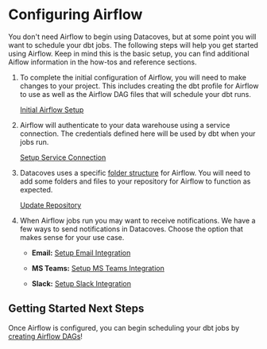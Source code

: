 # Configuring Airflow
You don't need Airflow to begin using Datacoves, but at some point you will want to schedule your dbt jobs. The following steps will help you get started using Airflow. Keep in mind this is the basic setup, you can find additional Aiflow information in the how-tos and reference sections. 

1. To complete the initial configuration of Airflow, you will need to make changes to your project. This includes creating the dbt profile  for Airflow to use as well as the Airflow DAG files that will schedule your dbt runs.

    [Initial Airflow Setup](how-tos/airflow/initial-setup)

2. Airflow will authenticate to your data warehouse using a service connection. The credentials defined here will be used by dbt when your jobs run.

    [Setup Service Connection](how-tos/datacoves/how_to_service_connections.md)

3. Datacoves uses a specific [folder structure](explanation/best-practices/datacoves/folder-structure.md) for Airflow. You will need to add some folders and files to your repository for Airflow to function as expected. 

    [Update Repository](getting-started/Admin/configure-repository.md)

4. When Airflow jobs run you may want to receive notifications. We have a few ways to send notifications in Datacoves. Choose the option that makes sense for your use case.

    - **Email:** [Setup Email Integration](how-tos/airflow/send-emails)

    - **MS Teams:** [Setup MS Teams Integration](how-tos/airflow/send-ms-teams-notifications)

    - **Slack:** [Setup Slack Integration](how-tos/airflow/send-slack-notifications)

## Getting Started Next Steps
Once Airflow is configured, you can begin scheduling your dbt jobs by [creating Airflow DAGs](getting-started/Admin/creating-airflow-dags.md)!
